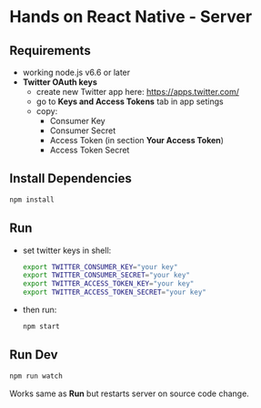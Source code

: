 # Hands on React Native - Server

## Requirements

- working node.js v6.6 or later
- **Twitter OAuth keys**
    - create new Twitter app here: https://apps.twitter.com/
    - go to **Keys and Access Tokens** tab in app setings
    - copy:
        - Consumer Key
        - Consumer Secret
        - Access Token (in section **Your Access Token**)
        - Access Token Secret

## Install Dependencies

```sh
npm install
```

## Run

- set twitter keys in shell:

    ```sh
    export TWITTER_CONSUMER_KEY="your key"
    export TWITTER_CONSUMER_SECRET="your key"
    export TWITTER_ACCESS_TOKEN_KEY="your key"
    export TWITTER_ACCESS_TOKEN_SECRET="your key"
    ```

- then run:

    ```sh
    npm start
    ```

## Run Dev

```sh
npm run watch
```

Works same as **Run** but restarts server on source code change.
